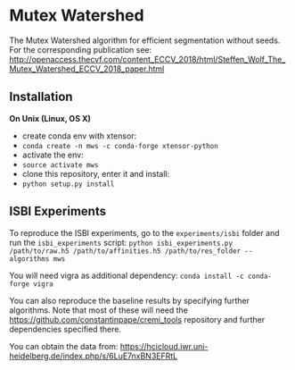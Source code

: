 Mutex Watershed
===============

The Mutex Watershed algorithm for efficient segmentation without seeds.
For the corresponding publication see:
http://openaccess.thecvf.com/content_ECCV_2018/html/Steffen_Wolf_The_Mutex_Watershed_ECCV_2018_paper.html


Installation
------------

**On Unix (Linux, OS X)**
 - create conda env with xtensor:
 - `conda create -n mws -c conda-forge xtensor-python`
 - activate the env:
 - `source activate mws`
 - clone this repository, enter it and install:
 - `python setup.py install`



ISBI Experiments
----------------

To reproduce the ISBI experiments, go to the `experiments/isbi` folder
and run the `isbi_experiments` script:
`python isbi_experiments.py /path/to/raw.h5 /path/to/affinities.h5 /path/to/res_folder --algorithms mws`

You will need vigra as additional dependency:
`conda install -c conda-forge vigra`

You can also reproduce the baseline results by specifying further algorithms.
Note that most of these will need the https://github.com/constantinpape/cremi_tools
repository and further dependencies specified there.

You can obtain the data from:
https://hcicloud.iwr.uni-heidelberg.de/index.php/s/6LuE7nxBN3EFRtL
